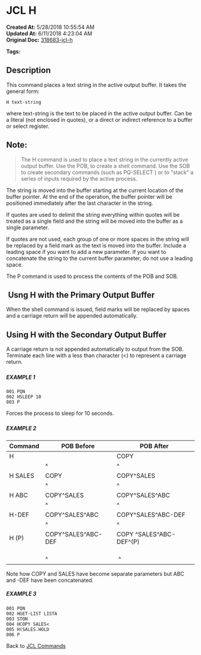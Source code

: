 # JCL H

**Created At:** 5/28/2018 10:55:54 AM  
**Updated At:** 6/11/2018 4:23:04 AM  
**Original Doc:** [318683-jcl-h](https://docs.jbase.com/45792-jcl/318683-jcl-h)  

**Tags:**
<badge text='secondary' vertical='middle' />
<badge text='primary' vertical='middle' />
<badge text='jcl' vertical='middle' />
<badge text='buffer' vertical='middle' />

## Description 

This command places a text string in the active output buffer. It takes the general form:

```
H text-string 
```

where text-string is the text to be placed in the active output buffer. Can be a literal (not enclosed in quotes), or a direct or indirect reference to a buffer or select register.



## Note: 


> The H command is used to place a text string in the currently active output buffer. Use the POB, to create a shell command. Use the SOB to create secondary commands (such as PQ-SELECT ) or to "stack" a series of inputs required by the active process.


The string is moved into the buffer starting at the current location of the buffer pointer. At the end of the operation, the buffer pointer will be positioned immediately after the last character in the string.

If quotes are used to delimit the string everything within quotes will be treated as a single field and the string will be moved into the buffer as a single parameter.

If quotes are not used, each group of one or more spaces in the string will be replaced by a field mark as the text is moved into the buffer. Include a leading space if you want to add a new parameter. If you want to concatenate the string to the current buffer parameter, do not use a leading space.

The P command is used to process the contents of the POB and SOB.



##  Usng H with the Primary Output Buffer

When the shell command is issued, field marks will be replaced by spaces and a carriage return will be appended automatically.



## Using H with the Secondary Output Buffer  

A carriage return is not appended automatically to output from the SOB. Terminate each line with a less than character (&lt;) to represent a carriage return.

##### 


##### EXAMPLE 1

```
001 PQN
002 HSLEEP 10
003 P
```

Forces the process to sleep for 10 seconds.

##### 


##### EXAMPLE 2


| Command<br> | POB Before<br> | POB After<br> |
| --- | --- | --- |
| H<br> | <br> | COPY<br> |
| <br> | ^<br> | ^<br> |
| H SALES<br> | COPY<br> | COPY^SALES<br> |
| <br> | ^<br> | ^<br> |
| H ABC<br> | COPY^SALES<br> | COPY^SALES^ABC<br> |
| <br> | ^<br> | ^<br> |
| H-DEF<br> | COPY^SALES^ABC<br> | COPY^SALES^ABC-DEF<br> |
| <br> | ^<br> | ^<br> |
| H (P)<br> | COPY^SALES^ABC-DEF<br> | COPY ^SALES^ABC-DEF^(P)<br> |
| <br> |                                         ^ |                                                ^ |


Note how COPY and SALES have become separate parameters but ABC and -DEF have been concatenated.



##### EXAMPLE 3

```
001 PQN
002 HGET-LIST LISTA
003 STON
004 HCOPY SALES<
005 H(SALES.HOLD
006 P
```



Back to [JCL Commands](./../jcl-commands)
